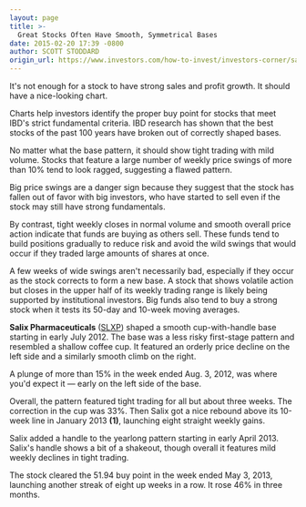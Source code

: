 ```yaml
---
layout: page
title: >-
  Great Stocks Often Have Smooth, Symmetrical Bases
date: 2015-02-20 17:39 -0800
author: SCOTT STODDARD
origin_url: https://www.investors.com/how-to-invest/investors-corner/salix-broke-out-of-great-base/
---
```


It's not enough for a stock to have strong sales and profit growth. It should have a nice-looking chart.

Charts help investors identify the proper buy point for stocks that meet IBD's strict fundamental criteria. IBD research has shown that the best stocks of the past 100 years have broken out of correctly shaped bases.

No matter what the base pattern, it should show tight trading with mild volume. Stocks that feature a large number of weekly price swings of more than 10% tend to look ragged, suggesting a flawed pattern.

Big price swings are a danger sign because they suggest that the stock has fallen out of favor with big investors, who have started to sell even if the stock may still have strong fundamentals.

By contrast, tight weekly closes in normal volume and smooth overall price action indicate that funds are buying as others sell. These funds tend to build positions gradually to reduce risk and avoid the wild swings that would occur if they traded large amounts of shares at once.

A few weeks of wide swings aren't necessarily bad, especially if they occur as the stock corrects to form a new base. A stock that shows volatile action but closes in the upper half of its weekly trading range is likely being supported by institutional investors. Big funds also tend to buy a strong stock when it tests its 50-day and 10-week moving averages.

**Salix Pharmaceuticals** ([SLXP](https://research.investors.com/quote.aspx?symbol=SLXP)) shaped a smooth cup-with-handle base starting in early July 2012. The base was a less risky first-stage pattern and resembled a shallow coffee cup. It featured an orderly price decline on the left side and a similarly smooth climb on the right.

A plunge of more than 15% in the week ended Aug. 3, 2012, was where you'd expect it — early on the left side of the base.

Overall, the pattern featured tight trading for all but about three weeks. The correction in the cup was 33%. Then Salix got a nice rebound above its 10-week line in January 2013 **(1)**, launching eight straight weekly gains.

Salix added a handle to the yearlong pattern starting in early April 2013. Salix's handle shows a bit of a shakeout, though overall it features mild weekly declines in tight trading.

The stock cleared the 51.94 buy point in the week ended May 3, 2013, launching another streak of eight up weeks in a row. It rose 46% in three months.
